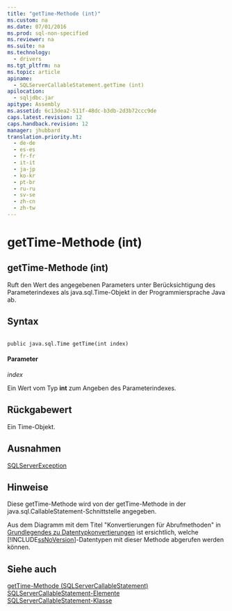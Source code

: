 ```yaml
---
title: "getTime-Methode (int)"
ms.custom: na
ms.date: 07/01/2016
ms.prod: sql-non-specified
ms.reviewer: na
ms.suite: na
ms.technology: 
  - drivers
ms.tgt_pltfrm: na
ms.topic: article
apiname: 
  - SQLServerCallableStatement.getTime (int)
apilocation: 
  - sqljdbc.jar
apitype: Assembly
ms.assetid: 6c13dea2-511f-48dc-b3db-2d3b72ccc9de
caps.latest.revision: 12
caps.handback.revision: 12
manager: jhubbard
translation.priority.ht: 
  - de-de
  - es-es
  - fr-fr
  - it-it
  - ja-jp
  - ko-kr
  - pt-br
  - ru-ru
  - sv-se
  - zh-cn
  - zh-tw
---
```

# getTime-Methode (int)
    
## getTime\-Methode \(int\)  
 Ruft den Wert des angegebenen Parameters unter Berücksichtigung des Parameterindexes als java.sql.Time\-Objekt in der Programmiersprache Java ab.  
  
## Syntax  
  
```  
  
public java.sql.Time getTime(int index)  
```  
  
#### Parameter  
 *index*  
  
 Ein Wert vom Typ **int** zum Angeben des Parameterindexes.  
  
## Rückgabewert  
 Ein Time\-Objekt.  
  
## Ausnahmen  
 [SQLServerException](../content/SQLServerException-Class.md)  
  
## Hinweise  
 Diese getTime\-Methode wird von der getTime\-Methode in der java.sql.CallableStatement\-Schnittstelle angegeben.  
  
 Aus dem Diagramm mit dem Titel "Konvertierungen für Abrufmethoden" in [Grundlegendes zu Datentypkonvertierungen](../content/Understanding-Data-Type-Conversions.md) ist ersichtlich, welche [!INCLUDE[ssNoVersion](../content/includes/ssNoVersion_md.md)]\-Datentypen mit dieser Methode abgerufen werden können.  
  
## Siehe auch  
 [getTime-Methode &#40;SQLServerCallableStatement&#41;](../content/getTime-Method--SQLServerCallableStatement-.md)   
 [SQLServerCallableStatement-Elemente](../content/SQLServerCallableStatement-Members.md)   
 [SQLServerCallableStatement-Klasse](../content/SQLServerCallableStatement-Class.md)  
  
  